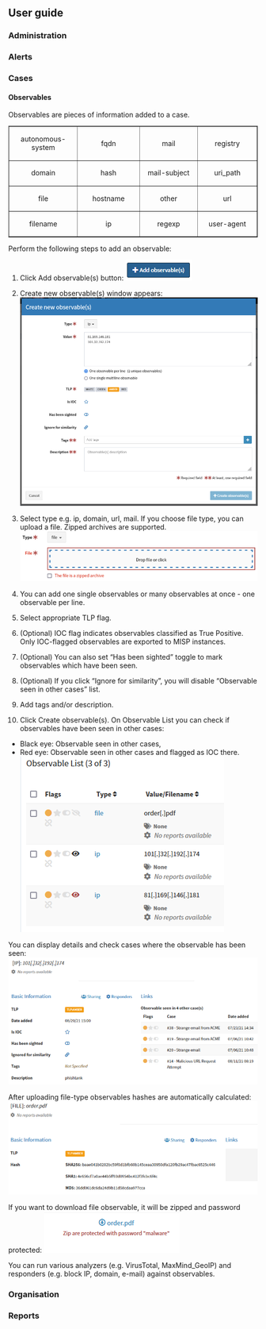 ## User guide

### Administration

### Alerts

### Cases

#### Observables
Observables are pieces of information added to a case. 

<table style="border-color: #00000;" border="1">
<tbody>
<tr style="height: 33px;">
<td style="height: 33px; text-align: center;" width="154">
<p>autonomous-system</p>
</td>
<td style="height: 33px; text-align: center;" width="154">
<p>fqdn</p>
</td>
<td style="height: 33px; text-align: center;" width="154">
<p>mail</p>
</td>
<td style="height: 33px; text-align: center;" width="154">
<p>registry</p>
</td>
</tr>
<tr style="height: 33px;">
<td style="height: 33px; text-align: center;" width="154">
<p>domain</p>
</td>
<td style="height: 33px; text-align: center;" width="154">
<p>hash</p>
</td>
<td style="height: 33px; text-align: center;" width="154">
<p>mail-subject</p>
</td>
<td style="height: 33px; text-align: center;" width="154">
<p>uri_path</p>
</td>
</tr>
<tr style="height: 33px;">
<td style="height: 33px; text-align: center;" width="154">
<p>file</p>
</td>
<td style="height: 33px; text-align: center;" width="154">
<p>hostname</p>
</td>
<td style="height: 33px; text-align: center;" width="154">
<p>other</p>
</td>
<td style="height: 33px; text-align: center;" width="154">
<p>url</p>
</td>
</tr>
<tr style="height: 33.5px;">
<td style="height: 33.5px; text-align: center;" width="154">
<p>filename</p>
</td>
<td style="height: 33.5px; text-align: center;" width="154">
<p>ip</p>
</td>
<td style="height: 33.5px; text-align: center;" width="154">
<p>regexp</p>
</td>
<td style="height: 33.5px; text-align: center;" width="154">
<p>user-agent</p>
</td>
</tr>
</tbody>
</table>

Perform the following steps to add an observable:

1.	Click Add observable(s) button:
![](/media/05-0-0-add-ovservable.png)

2.	Create new observable(s) window appears:
![](/media/05-0-5-create-new-observable.png)

3.	Select type e.g. ip, domain, url, mail.
If you choose file type, you can upload a file. Zipped archives are supported.
![](/media/05-0-1-drop-observable-file.png)

4.	You can add one single observables or many observables at once - one observable per line.
5.	Select appropriate TLP flag.
6.	(Optional) IOC flag indicates observables classified as True Positive. Only IOC-flagged observables are exported to MISP instances.
7.	(Optional) You can also set  “Has been sighted” toggle to mark observables which have been seen.
8.	(Optional) If you click “Ignore for similarity”, you will disable “Observable seen in other cases” list.
9.	Add tags and/or description.
10.	Click Create observable(s).
On Observable List you can check if observables have been seen in other cases:
-	Black eye: Observable seen in other cases,
-	Red eye: Observable seen in other cases and flagged as IOC there.
![](/media/05-0-2-observable-list.png)

You can display details and check cases where the observable has been seen:
![](/media/05-0-4-observable-details.png)

After uploading file-type observables hashes are automatically calculated:
![](/media/05-0-6-obervable-file-details.png)

If you want to download file observable, it will be zipped and password protected:
![](/media/05-0-3-observable-protected-file.png)

You can run various analyzers (e.g. VirusTotal, MaxMind_GeoIP) and responders (e.g. block IP, domain, e-mail) against observables.

### Organisation

### Reports